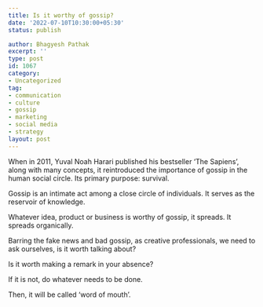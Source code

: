 ```yaml
---
title: Is it worthy of gossip?
date: '2022-07-10T10:30:00+05:30'
status: publish

author: Bhagyesh Pathak
excerpt: ''
type: post
id: 1067
category:
- Uncategorized
tag:
- communication
- culture
- gossip
- marketing
- social media
- strategy
layout: post
---
```


When in 2011, Yuval Noah Harari published his bestseller ‘The Sapiens’, along with many concepts, it reintroduced the importance of gossip in the human social circle. Its primary purpose: survival.

Gossip is an intimate act among a close circle of individuals. It serves as the reservoir of knowledge.

Whatever idea, product or business is worthy of gossip, it spreads. It spreads organically.

Barring the fake news and bad gossip, as creative professionals, we need to ask ourselves, is it worth talking about?

Is it worth making a remark in your absence?

If it is not, do whatever needs to be done.

Then, it will be called ‘word of mouth’.